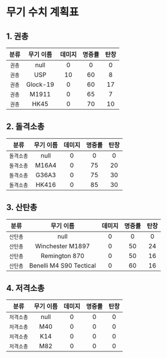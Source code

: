 # 무기 수치 계획표

## 1. 권총
| 분류 | 무기 이름 | 데미지 | 명중률 | 탄창 |
| :---: | :---: | :---: | :---: | :---: |
| `권총` | null | 0 | 0 | 0 |
| `권총` | USP | 10 | 60 | 8 |
| `권총` | Glock-19 | 0 | 60 | 17 |
| `권총` | M1911 | 0 | 65 | 7 |
| `권총` | HK45 | 0 | 70 | 10 |

## 2. 돌격소총
| 분류 | 무기 이름 | 데미지 | 명중률 | 탄창 |
| :---: | :---: | :---: | :---: | :---: |
| `돌격소총` | null | 0 | 0 | 0 |
| `돌격소총` | M16A4 | 0 | 75 | 20 |
| `돌격소총` | G36A3 | 0 | 75 | 30 |
| `돌격소총` | HK416 | 0 | 85 | 30 |

## 3. 산탄총
| 분류 | 무기 이름 | 데미지 | 명중률 | 탄창 |
| :---: | :---: | :---: | :---: | :---: |
| `산탄총` | null | 0 | 0 | 0 |
| `산탄총` | Winchester M1897 | 0 | 50 | 24 |
| `산탄총` | Remington 870 | 0 | 50 | 16 |
| `산탄총` | Benelli M4 S90 Tectical | 0 | 60 | 16 |

## 4. 저격소총
| 분류 | 무기 이름 | 데미지 | 명중률 | 탄창 |
| :---: | :---: | :---: | :---: | :---: |
| `저격소총` | null | 0 | 0 | 0 |
| `저격소총` | M40 | 0 | 0 | 0 |
| `저격소총` | K14 | 0 | 0 | 0 |
| `저격소총` | M82 | 0 | 0 | 0 |
